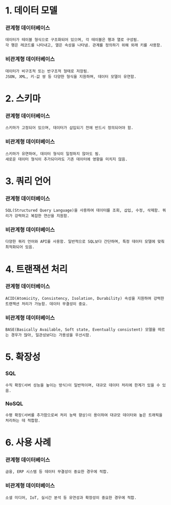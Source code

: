 # 1. 데이터 모델

### 관계형 데이터베이스    
    데이터가 테이블 형식으로 구조화되어 있으며, 각 테이블은 행과 열로 구성됨. 
    각 행은 레코드를 나타내고, 열은 속성을 나타냄. 관계를 정의하기 위해 외래 키를 사용함.
    
### 비관계형 데이터베이스
    데이터가 비구조적 또는 반구조적 형태로 저장됨. 
    JSON, XML, 키-값 쌍 등 다양한 형식을 지원하며, 데이터 모델이 유연함.

# 2. 스키마

### 관계형 데이터베이스
    스키마가 고정되어 있으며, 데이터가 삽입되기 전에 반드시 정의되어야 함. 

### 비관계형 데이터베이스 
    스키마가 유연하여, 데이터 형식이 일정하지 않아도 됨. 
    새로운 데이터 형식이 추가되더라도 기존 데이터에 영향을 미치지 않음.

# 3. 쿼리 언어

### 관계형 데이터베이스
    SQL(Structured Query Language)을 사용하여 데이터를 조회, 삽입, 수정, 삭제함. 쿼리가 강력하고 복잡한 연산을 지원함.
    
### 비관계형 데이터베이스
    다양한 쿼리 언어와 API를 사용함. 일반적으로 SQL보다 간단하며, 특정 데이터 모델에 맞춰 최적화되어 있음.

# 4. 트랜잭션 처리

### 관계형 데이터베이스 
    ACID(Atomicity, Consistency, Isolation, Durability) 속성을 지원하여 강력한 트랜잭션 처리가 가능함. 데이터 무결성이 중요.

### 비관계형 데이터베이스 
    BASE(Basically Available, Soft state, Eventually consistent) 모델을 따르는 경우가 많아, 일관성보다는 가용성을 우선시함.

# 5. 확장성

### SQL 
    수직 확장(서버 성능을 높이는 방식)이 일반적이며, 대규모 데이터 처리에 한계가 있을 수 있음.
### NoSQL 
    수평 확장(서버를 추가함으로써 처리 능력 향상)이 용이하여 대규모 데이터와 높은 트래픽을 처리하는 데 적합함.

# 6. 사용 사례

### 관계형 데이터베이스
    금융, ERP 시스템 등 데이터 무결성이 중요한 경우에 적합.

### 비관계형 데이터베이스
    소셜 미디어, IoT, 실시간 분석 등 유연성과 확장성이 중요한 경우에 적합.    
